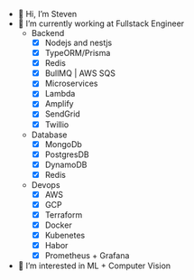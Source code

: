 - 👋 Hi, I’m Steven
- 🌱 I’m currently working at Fullstack Engineer
  - Backend  
    + [x] Nodejs and nestjs
    + [x] TypeORM/Prisma
    + [x] Redis
    + [x] BullMQ | AWS SQS
    + [x] Microservices
    + [x] Lambda
    + [x] Amplify
    + [x] SendGrid
    + [x] Twillio
  - Database
    + [x] MongoDb
    + [x] PostgresDB
    + [x] DynamoDB
    + [x] Redis
  - Devops
    + [x] AWS
    + [x] GCP
    + [x] Terraform
    + [x] Docker 
    + [x] Kubenetes
    + [x] Habor
    + [x] Prometheus + Grafana
- 👀 I’m interested in ML + Computer Vision
